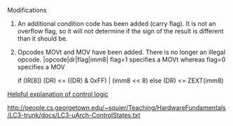 Modifications
1. An additional condition code has been added (carry flag). It is not an overflow flag, 
so it will not determine if the sign of the result is different than it should be.

2. Opcodes MOVt and MOV have been added. There is no longer an illegal opcode.
	|opcode|dr|flag|imm8|
	flag=1 specifies a MOVt whereas flag=0 specifies a MOV

	if (IR[8])
		(DR) <= ((DR) & 0xFF) | (imm8 << 8)
	else
		(DR) <= ZEXT(imm8)



[Helpful explanation of control logic](https://www.cs.utexas.edu/~fussell/courses/cs310h-spring2010/lectures/control_logic_notes.txt)

http://people.cs.georgetown.edu/~squier/Teaching/HardwareFundamentals/LC3-trunk/docs/LC3-uArch-ControlStates.txt
